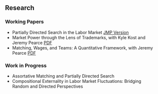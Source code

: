## Research

### Working Papers

* Partially Directed Search in the Labor Market [JMP Version](https://github.com/liangjiewu123/liangjiewu.github.io/blob/master/files/PartiallyDirectedSearch_LW_April30.pdf)
* Market Power through the Lens of Trademarks, with Kyle Kost and Jeremy Pearce [PDF](https://github.com/liangjiewu123/liangjiewu.github.io/blob/master/files/KPW_paper_032920.pdf)
* Matching, Wages, and Teams: A Quantitative Framework, with Jeremy Pearce [PDF](https://github.com/liangjiewu123/liangjiewu.github.io/blob/master/files/pearce_wu_optimal_teams_paper_111619.pdf)

### Work in Progress

* Assortative Matching and Partially Directed Search 
* Compositional Externality in Labor Market Fluctuations: Bridging Random and Directed Perspectives 
